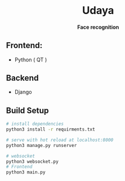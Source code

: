 <h1 align="center">
  <br>
  <br>
  Udaya
  <br>
</h1>

<h4 align="center">Face recognition 



## Frontend:
  - Python ( QT )
## Backend
   - Django

## Build Setup

``` bash
# install dependencies
python3 install -r requirments.txt

# serve with hot reload at localhost:8000
python3 manage.py runserver

# websocket
python3 websocket.py
# Frontend 
python3 main.py

```

